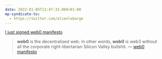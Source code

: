 ```yaml
---
date: 2022-01-05T13:47:33.060+01:00
mp-syndicate-to:
  - https://twitter.com/alienlebarge
---
```

[I just signed web0 manifesto](https://web0.small-web.org/#alienlebarge)

> **web0** is the decentralised web. In other words, **web0** is web3 without all the corporate right-libertarian Silicon Valley bullshit.
> — [web0 manifesto](https://web0.small-web.org/)


